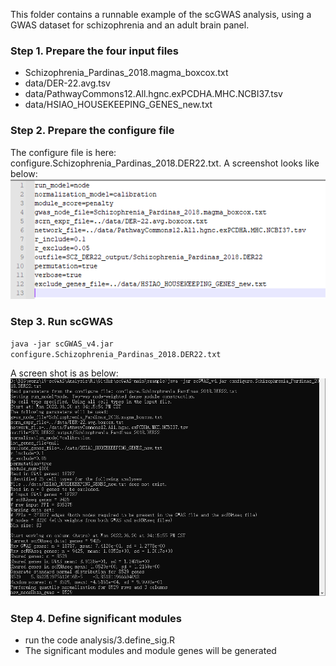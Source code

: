This folder contains a runnable example of the scGWAS analysis, using a GWAS dataset for schizophrenia and an adult brain panel.

### Step 1. Prepare the four input files
- Schizophrenia_Pardinas_2018.magma_boxcox.txt
- data/DER-22.avg.tsv
- data/PathwayCommons12.All.hgnc.exPCDHA.MHC.NCBI37.tsv
- data/HSIAO_HOUSEKEEPING_GENES_new.txt

### Step 2. Prepare the configure file
The configure file is here: configure.Schizophrenia_Pardinas_2018.DER22.txt. A screenshot looks like below:
![configure.Schizophrenia_Pardinas_2018.DER22.txt](Configure.PNG)

### Step 3. Run scGWAS

`java -jar scGWAS_v4.jar configure.Schizophrenia_Pardinas_2018.DER22.txt`

A screen shot is as below:
![running.log](Capture.PNG)

### Step 4. Define significant modules
- run the code analysis/3.define_sig.R
- The significant modules and module genes will be generated
